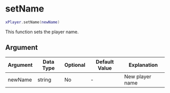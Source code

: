 # setName

```lua
xPlayer.setName(newName)
```

This function sets the player name.

## Argument

| Argument | Data Type | Optional | Default Value | Explanation     |
| -------- | --------- | -------- | ------------- | --------------- |
| newName  | string    | No       | -             | New player name |
